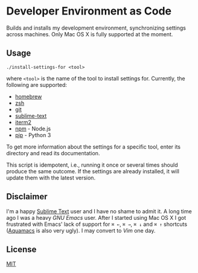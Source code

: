 # Developer Environment as Code

Builds and installs my development environment, synchronizing settings across machines. Only Mac OS X is fully supported at the moment.

## Usage

```
./install-settings-for <tool>
```

where `<tool>` is the name of the tool to install settings for. Currently, the following are supported:

- [homebrew](homebrew/)
- [zsh](zsh/)
- [git](git/)
- [sublime-text](sublime-text/)
- [iterm2](iterm2/)
- [npm](npm/) - Node.js
- [pip](pip/) - Python 3

To get more information about the settings for a specific tool, enter its directory and read its documentation.

This script is idempotent, i.e., running it once or several times should produce the same outcome. If the settings are already installed, it will update them with the latest version.

## Disclaimer

I'm a happy [Sublime Text](http://www.sublimetext.com) user and I have no shame to admit it. A long time ago I was a heavy *GNU Emacs* user. After I started using Mac OS X I got frustrated with Emacs' lack of support for `⌘ ←`, `⌘ →`, `⌘ ↓` and `⌘ ↑` shortcuts ([Aquamacs](http://aquamacs.org) is also very ugly). I may convert to *Vim* one day.

## License

[MIT](LICENSE)
